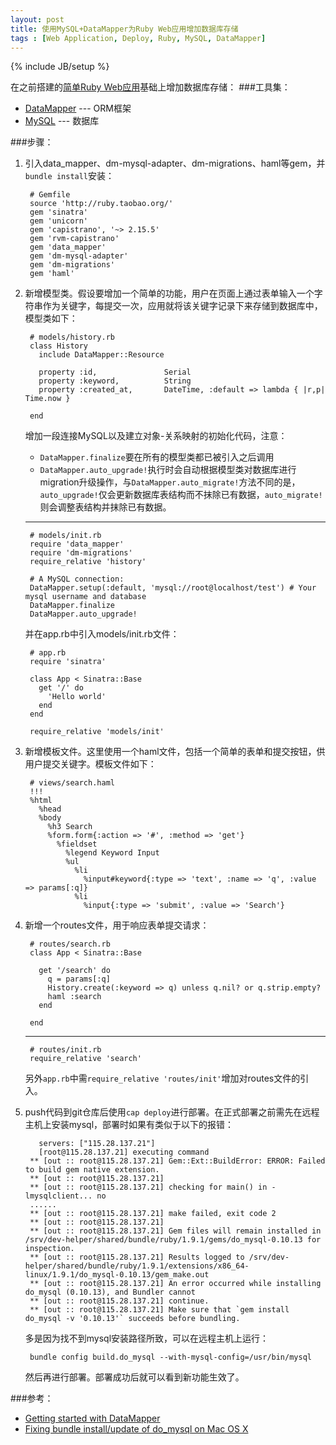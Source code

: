```yaml
---
layout: post
title: 使用MySQL+DataMapper为Ruby Web应用增加数据库存储
tags : [Web Application, Deploy, Ruby, MySQL, DataMapper]
---
```

{% include JB/setup %}

在之前搭建的[简单Ruby Web应用](/2014/02/06/build-a-ruby-web-application/)基础上增加数据库存储：
###工具集：
* [DataMapper](http://datamapper.org) --- ORM框架
* [MySQL](http://www.mysql.com) --- 数据库

###步骤：
1. 引入data_mapper、dm-mysql-adapter、dm-migrations、haml等gem，并`bundle install`安装：

		# Gemfile
		source 'http://ruby.taobao.org/'
		gem 'sinatra'
		gem 'unicorn'
		gem 'capistrano', '~> 2.15.5'
		gem 'rvm-capistrano'
		gem 'data_mapper'
		gem 'dm-mysql-adapter'
		gem 'dm-migrations'
		gem 'haml'
2. 新增模型类。假设要增加一个简单的功能，用户在页面上通过表单输入一个字符串作为关键字，每提交一次，应用就将该关键字记录下来存储到数据库中，模型类如下：
	
		# models/history.rb
		class History
		  include DataMapper::Resource

		  property :id,               Serial
		  property :keyword,          String
		  property :created_at,       DateTime, :default => lambda { |r,p| Time.now }

		end
	增加一段连接MySQL以及建立对象-关系映射的初始化代码，注意：
	* `DataMapper.finalize`要在所有的模型类都已被引入之后调用
	* `DataMapper.auto_upgrade!`执行时会自动根据模型类对数据库进行migration升级操作，与`DataMapper.auto_migrate!`方法不同的是，`auto_upgrade!`仅会更新数据库表结构而不抹除已有数据，`auto_migrate!`则会调整表结构并抹除已有数据。
	***
	
		# models/init.rb
		require 'data_mapper'
		require 'dm-migrations'
		require_relative 'history'

		# A MySQL connection:
		DataMapper.setup(:default, 'mysql://root@localhost/test') # Your mysql username and database
		DataMapper.finalize
		DataMapper.auto_upgrade!
	并在app.rb中引入models/init.rb文件：
	
		# app.rb
		require 'sinatra'

		class App < Sinatra::Base
		  get '/' do
		    'Hello world'
		  end
		end

		require_relative 'models/init'
3. 新增模板文件。这里使用一个haml文件，包括一个简单的表单和提交按钮，供用户提交关键字。模板文件如下：

		# views/search.haml
		!!!
		%html
		  %head
		  %body
		    %h3 Search
		    %form.form{:action => '#', :method => 'get'}
		      %fieldset
		        %legend Keyword Input
		        %ul
		          %li
		            %input#keyword{:type => 'text', :name => 'q', :value => params[:q]}
		          %li
		            %input{:type => 'submit', :value => 'Search'}

4. 新增一个routes文件，用于响应表单提交请求：

		# routes/search.rb
		class App < Sinatra::Base

		  get '/search' do
		    q = params[:q]
		    History.create(:keyword => q) unless q.nil? or q.strip.empty?
		    haml :search
		  end

		end
	***
		# routes/init.rb
		require_relative 'search'
	另外`app.rb`中需`require_relative 'routes/init'`增加对routes文件的引入。
5. push代码到git仓库后使用`cap deploy`进行部署。在正式部署之前需先在远程主机上安装mysql，部署时如果有类似于以下的报错：

		  servers: ["115.28.137.21"]
		  [root@115.28.137.21] executing command
 		** [out :: root@115.28.137.21] Gem::Ext::BuildError: ERROR: Failed to build gem native extension.
		** [out :: root@115.28.137.21] 
		** [out :: root@115.28.137.21] checking for main() in -lmysqlclient... no
		......
		** [out :: root@115.28.137.21] make failed, exit code 2
		** [out :: root@115.28.137.21] 
		** [out :: root@115.28.137.21] Gem files will remain installed in /srv/dev-helper/shared/bundle/ruby/1.9.1/gems/do_mysql-0.10.13 for inspection.
		** [out :: root@115.28.137.21] Results logged to /srv/dev-helper/shared/bundle/ruby/1.9.1/extensions/x86_64-linux/1.9.1/do_mysql-0.10.13/gem_make.out
		** [out :: root@115.28.137.21] An error occurred while installing do_mysql (0.10.13), and Bundler cannot
		** [out :: root@115.28.137.21] continue.
		** [out :: root@115.28.137.21] Make sure that `gem install do_mysql -v '0.10.13'` succeeds before bundling.
	多是因为找不到mysql安装路径所致，可以在远程主机上运行：
		
		bundle config build.do_mysql --with-mysql-config=/usr/bin/mysql
	然后再进行部署。部署成功后就可以看到新功能生效了。
			
###参考：
* [Getting started with DataMapper](http://datamapper.org/getting-started.html)
* [Fixing bundle install/update of do_mysql on Mac OS X](https://gist.github.com/LeZuse/2409095)